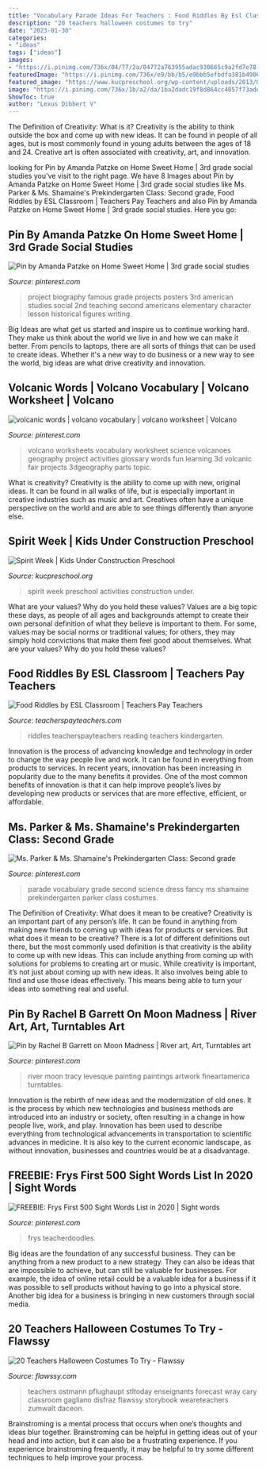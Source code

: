 ```yaml
---
title: "Vocabulary Parade Ideas For Teachers : Food Riddles By Esl Classroom"
description: "20 teachers halloween costumes to try"
date: "2023-01-30"
categories:
- "ideas"
tags: ["ideas"]
images:
- "https://i.pinimg.com/736x/04/77/2a/04772a763955adac930665c9a2fd7e78--volcanoes-vocabulary.jpg"
featuredImage: "https://i.pinimg.com/736x/e9/bb/b5/e9bbb5efbdfa381b4906617132cba8a4--language-study-second-grade.jpg"
featured_image: "https://www.kucpreschool.org/wp-content/uploads/2013/03/IMG_2778.jpg"
image: "https://i.pinimg.com/736x/1b/a2/da/1ba2dadc19f8d864cc4057f73adefc8b--moon-river-artwork-ideas.jpg"
ShowToc: true
author: "Lexus Dibbert V"
---
```



The Definition of Creativity: What is it?
Creativity is the ability to think outside the box and come up with new ideas. It can be found in people of all ages, but is most commonly found in young adults between the ages of 18 and 24. Creative art is often associated with creativity, art, and innovation.

	

		
looking for Pin by Amanda Patzke on Home Sweet Home | 3rd grade social studies you've visit to the right page. We have 8 Images about Pin by Amanda Patzke on Home Sweet Home | 3rd grade social studies like Ms. Parker &amp; Ms. Shamaine&#039;s Prekindergarten Class: Second grade, Food Riddles by ESL Classroom | Teachers Pay Teachers and also Pin by Amanda Patzke on Home Sweet Home | 3rd grade social studies. Here you go:
		
    
## Pin By Amanda Patzke On Home Sweet Home | 3rd Grade Social Studies

<img loading=lazy src="https://i.pinimg.com/736x/bc/9f/f3/bc9ff357e00fccd2bac12112a73730dd--famous-americans-second-grade-biography-project-elementary.jpg" onerror="this.onerror=null;this.src='https://tse3.mm.bing.net/th?id=OIP.7pd5KF3kyRFOOXULhLObNwAAAA&amp;pid=15.1';" alt="Pin by Amanda Patzke on Home Sweet Home | 3rd grade social studies">

_Source: pinterest.com_

>project biography famous grade projects posters 3rd american studies social 2nd teaching second americans elementary character lesson historical figures writing. 

	

Big Ideas are what get us started and inspire us to continue working hard. They make us think about the world we live in and how we can make it better. From pencils to laptops, there are all sorts of things that can be used to create ideas. Whether it's a new way to do business or a new way to see the world, big ideas are what drive creativity and innovation.

    
## Volcanic Words | Volcano Vocabulary | Volcano Worksheet | Volcano

<img loading=lazy src="https://i.pinimg.com/736x/04/77/2a/04772a763955adac930665c9a2fd7e78--volcanoes-vocabulary.jpg" onerror="this.onerror=null;this.src='https://tse4.mm.bing.net/th?id=OIP.imA-mg7AeA8NHxHlJtuUWwHaKd&amp;pid=15.1';" alt="volcanic words | volcano vocabulary | volcano worksheet | Volcano">

_Source: pinterest.com_

>volcano worksheets vocabulary worksheet science volcanoes geography project activities glossary words fun learning 3d volcanic fair projects 3dgeography parts topic. 

	

What is creativity?
Creativity is the ability to come up with new, original ideas. It can be found in all walks of life, but is especially important in creative industries such as music and art. Creatives often have a unique perspective on the world and are able to see things differently than anyone else.

    
## Spirit Week | Kids Under Construction Preschool

<img loading=lazy src="https://www.kucpreschool.org/wp-content/uploads/2013/03/IMG_2778.jpg" onerror="this.onerror=null;this.src='https://tse2.mm.bing.net/th?id=OIP._S1aytlwdEq0SHz48jmKkAHaJ4&amp;pid=15.1';" alt="Spirit Week | Kids Under Construction Preschool">

_Source: kucpreschool.org_

>spirit week preschool activities construction under. 

	

What are your values? Why do you hold these values?
Values are a big topic these days, as people of all ages and backgrounds attempt to create their own personal definition of what they believe is important to them. For some, values may be social norms or traditional values; for others, they may simply hold convictions that make them feel good about themselves. What are your values? Why do you hold these values?

    
## Food Riddles By ESL Classroom | Teachers Pay Teachers

<img loading=lazy src="https://ecdn.teacherspayteachers.com/thumbitem/Food-Riddles-3094670-1593135503/original-3094670-4.jpg" onerror="this.onerror=null;this.src='https://tse4.mm.bing.net/th?id=OIP.4AWGVmR3ZntR1z4himGHugAAAA&amp;pid=15.1';" alt="Food Riddles by ESL Classroom | Teachers Pay Teachers">

_Source: teacherspayteachers.com_

>riddles teacherspayteachers reading teachers kindergarten. 

	

Innovation is the process of advancing knowledge and technology in order to change the way people live and work. It can be found in everything from products to services. In recent years, innovation has been increasing in popularity due to the many benefits it provides. One of the most common benefits of innovation is that it can help improve people’s lives by developing new products or services that are more effective, efficient, or affordable.

    
## Ms. Parker &amp; Ms. Shamaine&#039;s Prekindergarten Class: Second Grade

<img loading=lazy src="https://i.pinimg.com/736x/e9/bb/b5/e9bbb5efbdfa381b4906617132cba8a4--language-study-second-grade.jpg" onerror="this.onerror=null;this.src='https://tse4.mm.bing.net/th?id=OIP.0oQqc3H9pgOfk1qtioUj_QDhEs&amp;pid=15.1';" alt="Ms. Parker &amp; Ms. Shamaine&#039;s Prekindergarten Class: Second grade">

_Source: pinterest.com_

>parade vocabulary grade second science dress fancy ms shamaine prekindergarten parker class costumes. 

	

The Definition of Creativity: What does it mean to be creative?
Creativity is an important part of any person’s life. It can be found in anything from making new friends to coming up with ideas for products or services. But what does it mean to be creative? There is a lot of different definitions out there, but the most commonly used definition is that creativity is the ability to come up with new ideas. This can include anything from coming up with solutions for problems to creating art or music. While creativity is important, it’s not just about coming up with new ideas. It also involves being able to find and use those ideas effectively. This means being able to turn your ideas into something real and useful.

    
## Pin By Rachel B Garrett On Moon Madness | River Art, Art, Turntables Art

<img loading=lazy src="https://i.pinimg.com/736x/1b/a2/da/1ba2dadc19f8d864cc4057f73adefc8b--moon-river-artwork-ideas.jpg" onerror="this.onerror=null;this.src='https://tse1.mm.bing.net/th?id=OIP.slGaWTv1zsxjdZ-85WjlCgHaJY&amp;pid=15.1';" alt="Pin by Rachel B Garrett on Moon Madness | River art, Art, Turntables art">

_Source: pinterest.com_

>river moon tracy levesque painting paintings artwork fineartamerica turntables. 

	

Innovation is the rebirth of new ideas and the modernization of old ones. It is the process by which new technologies and business methods are introduced into an industry or society, often resulting in a change in how people live, work, and play. Innovation has been used to describe everything from technological advancements in transportation to scientific advances in medicine. It is also key to the current economic landscape, as without innovation, businesses and countries would be at a disadvantage.

    
## FREEBIE: Frys First 500 Sight Words List In 2020 | Sight Words

<img loading=lazy src="https://i.pinimg.com/736x/6e/a7/d3/6ea7d31c9780e7488267bbeb74f98f2b.jpg" onerror="this.onerror=null;this.src='https://tse3.mm.bing.net/th?id=OIP.9xq9pFLUL0GYNCqWA9s4ggHaJ6&amp;pid=15.1';" alt="FREEBIE: Frys First 500 Sight Words List in 2020 | Sight words">

_Source: pinterest.com_

>frys teacherdoodles. 

	

Big ideas are the foundation of any successful business. They can be anything from a new product to a new strategy. They can also be ideas that are impossible to achieve, but can still be valuable for businesses. For example, the idea of online retail could be a valuable idea for a business if it was possible to sell products without having to go into a physical store. Another big idea for a business is bringing in new customers through social media.

    
## 20 Teachers Halloween Costumes To Try - Flawssy

<img loading=lazy src="http://flawssy.com/wp-content/uploads/2016/05/Weather-costume-for-teacher-in-halloween.jpg" onerror="this.onerror=null;this.src='https://tse4.mm.bing.net/th?id=OIP.y-0ZKfPuvj7X55MDmv6sLgHaHN&amp;pid=15.1';" alt="20 Teachers Halloween Costumes To Try - Flawssy">

_Source: flawssy.com_

>teachers ostmann pflughaupt stltoday enseignants forecast wray cary classroom gagliano disfraz flawssy storybook weareteachers zumwalt daceon. 

	

Brainstroming is a mental process that occurs when one’s thoughts and ideas blur together. Brainstroming can be helpful in getting ideas out of your head and into action, but it can also be a frustrating experience. If you experience brainstroming frequently, it may be helpful to try some different techniques to help improve your process.

